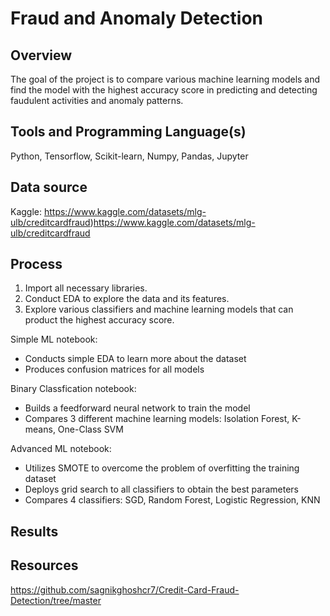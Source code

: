 # Fraud and Anomaly Detection

## Overview
The goal of the project is to compare various machine learning models and find the model with the highest accuracy score in predicting and detecting faudulent activities and anomaly patterns. 

## Tools and Programming Language(s)
Python, Tensorflow, Scikit-learn, Numpy, Pandas, Jupyter

## Data source
Kaggle: https://www.kaggle.com/datasets/mlg-ulb/creditcardfraud)https://www.kaggle.com/datasets/mlg-ulb/creditcardfraud

## Process
1. Import all necessary libraries.
2. Conduct EDA to explore the data and its features.
3. Explore various classifiers and machine learning models that can product the highest accuracy score.

Simple ML notebook:
- Conducts simple EDA to learn more about the dataset
- Produces confusion matrices for all models

Binary Classfication notebook:
- Builds a feedforward neural network to train the model
- Compares 3 different machine learning models: Isolation Forest, K-means, One-Class SVM

Advanced ML notebook:
- Utilizes SMOTE to overcome the problem of overfitting the training dataset
- Deploys grid search to all classifiers to obtain the best parameters
- Compares 4 classifiers: SGD, Random Forest, Logistic Regression, KNN


## Results

## Resources
https://github.com/sagnikghoshcr7/Credit-Card-Fraud-Detection/tree/master
